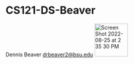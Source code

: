 # CS121-DS-Beaver
Dennis Beaver
drbeaver2@bsu.edu
<img width="89" alt="Screen Shot 2022-08-25 at 2 35 30 PM" src="https://user-images.githubusercontent.com/112116511/186742740-da657e5f-e2b8-4234-a44f-75b57736da48.png">
